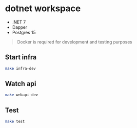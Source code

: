 # dotnet workspace

- .NET 7
- Dapper
- Postgres 15

> Docker is required for development and testing purposes

## Start infra

```bash
make infra-dev
```

## Watch api

```bash
make webapi-dev
```

## Test
```bash
make test
```